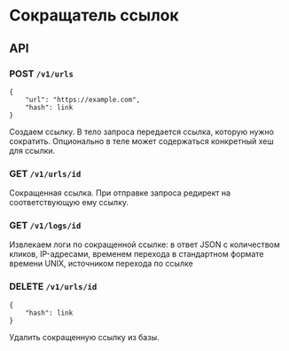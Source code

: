# Сокращатель ссылок

## API

### POST `/v1/urls`
```
{
    "url": "https://example.com",
    "hash": link
}
```
Создаем ссылку. В тело запроса передается ссылка, которую нужно сократить. Опционально в теле может содержаться конкретный хеш для ссылки.

### GET `/v1/urls/id`
Сокращенная ссылка. При отправке запроса редирект на соответствующую ему ссылку.

### GET `/v1/logs/id`
Извлекаем логи по сокращенной ссылке: в ответ JSON с количеством кликов, IP-адресами, временем перехода в стандартном формате времени UNIX, источником перехода по ссылке

### DELETE `/v1/urls/id`
```
{
    "hash": link
}
```
Удалить сокращенную ссылку из базы.



